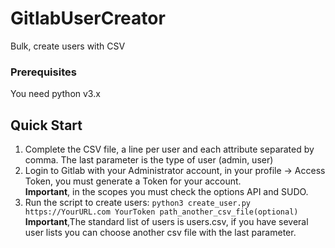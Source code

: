 # GitlabUserCreator
Bulk, create users with CSV
<br>
### Prerequisites
You need python v3.x
<br>
## Quick Start
1. Complete the CSV file, a line per user and each attribute separated by comma. The last parameter is the type of user (admin, user)
2. Login to Gitlab with your Administrator account, in your profile -> Access Token, you must generate a Token for your account. <br>
   <b>Important</b>, in the scopes you must check the options API and SUDO.
4. Run the script to create users: ```python3 create_user.py https://YourURL.com YourToken path_another_csv_file(optional)```<br>
   <b>Important</b>,The standard list of users is users.csv, if you have several user lists you can choose another csv file with the last parameter.
